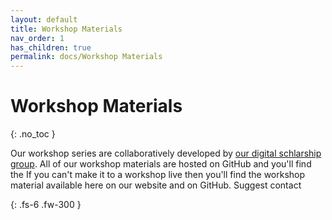 ```yaml
---
layout: default
title: Workshop Materials
nav_order: 1
has_children: true
permalink: docs/Workshop Materials
---
```


# Workshop Materials
{: .no_toc }

Our workshop series are collaboratively developed by [our digital schlarship group](https://ds.bc.edu/people/). All of our workshop materials are hosted on GitHub and you'll find the 
If you can't make it to a workshop live then you'll find the workshop material available here on our website and on GitHub.
Suggest contact 



{: .fs-6 .fw-300 }
